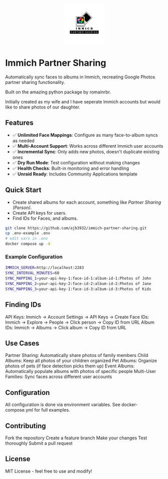 <div align="center">
<a href="https://github.com/ajb3932/immich-partner-sharing"><img src="https://raw.githubusercontent.com/ajb3932/immich-partner-sharing/refs/heads/main/partnersharing.png" title="Logo" style="max-width:100%;" width="128" /></a>
</div>

# Immich Partner Sharing

Automatically sync faces to albums in Immich, recreating Google Photos partner sharing functionality.

Built on the amazing python package by romainrbr.

Initially created as my wife and I have seperate Immich accounts but would like to share photos of our daughter.

## Features

- ✅ **Unlimited Face Mappings**: Configure as many face-to-album syncs as needed
- ✅ **Multi-Account Support**: Works across different Immich user accounts
- ✅ **Incremental Sync**: Only adds new photos, doesn't duplicate existing ones
- ✅ **Dry Run Mode**: Test configuration without making changes
- ✅ **Health Checks**: Built-in monitoring and error handling
- ✅ **Unraid Ready**: Includes Community Applications template

## Quick Start

- Create shared albums for each account, something like *Partner Sharing (Person)*.
- Create API keys for users.
- Find IDs for Faces, and albums.

```bash
git clone https://github.com/ajb3932/immich-partner-sharing.git
cp .env-example .env
# edit vars in .env
docker compose up -d
```

### Example Configuration

```bash
IMMICH_SERVER=http://localhost:2283
SYNC_INTERVAL_MINUTES=60
SYNC_MAPPING_1=your-api-key-1:face-id-1:album-id-1:Photos of John
SYNC_MAPPING_2=your-api-key-2:face-id-2:album-id-2:Photos of Jane
SYNC_MAPPING_3=your-api-key-1:face-id-3:album-id-3:Photos of Kids
```

## Finding IDs

API Keys: Immich → Account Settings → API Keys → Create
Face IDs: Immich → Explore → People → Click person → Copy ID from URL
Album IDs: Immich → Albums → Click album → Copy ID from URL

## Use Cases

Partner Sharing: Automatically share photos of family members
Child Albums: Keep all photos of your children organized
Pet Albums: Organize photos of pets (if face detection picks them up)
Event Albums: Automatically populate albums with photos of specific people
Multi-User Families: Sync faces across different user accounts

## Configuration
All configuration is done via environment variables. See docker-compose.yml for full examples.

## Contributing

Fork the repository
Create a feature branch
Make your changes
Test thoroughly
Submit a pull request

## License
MIT License - feel free to use and modify!